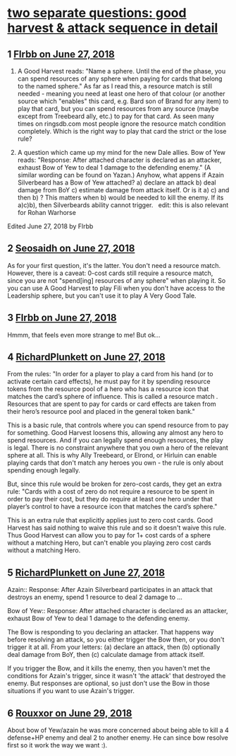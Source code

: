 # [two separate questions: good harvest &amp; attack sequence in detail](https://community.fantasyflightgames.com/topic/278403-two-separate-questions-good-harvest-attack-sequence-in-detail/)

## 1 [Flrbb on June 27, 2018](https://community.fantasyflightgames.com/topic/278403-two-separate-questions-good-harvest-attack-sequence-in-detail/?do=findComment&comment=3386576)

1. A Good Harvest reads: "Name a sphere. Until the end of the phase, you can spend resources of any sphere when paying for cards that belong to the named sphere." As far as I read this, a resource match is still needed - meaning you need at least one hero of that colour (or another source which "enables" this card, e.g. Bard son of Brand for any item) to play that card, but you can spend resources from any source (maybe except from Treebeard ally, etc.) to pay for that card. As seen many times on ringsdb.com most people ignore the resource match condition completely. Which is the right way to play that card the strict or the lose rule?

2. A question which came up my mind for the new Dale allies. Bow of Yew reads: "Response: After attached character is declared as an attacker, exhaust Bow of Yew to deal 1 damage to the defending enemy." (A similar wording can be found on Yazan.) Anyhow, what appens if Azain Silverbeard has a Bow of Yew attached? a) declare an attack b) deal damage from BoY c) estimate damage from attack itself. Or is it a) c) and then b) ? This matters when b) would be needed to kill the enemy. If its a)c)b), then Silverbeards ability cannot trigger.   edit: this is also relevant for Rohan Warhorse

Edited June 27, 2018 by Flrbb

## 2 [Seosaidh on June 27, 2018](https://community.fantasyflightgames.com/topic/278403-two-separate-questions-good-harvest-attack-sequence-in-detail/?do=findComment&comment=3386589)

As for your first question, it's the latter. You don't need a resource match. However, there is a caveat: 0-cost cards still require a resource match, since you are not "spend[ing] resources of any sphere" when playing it. So you can use A Good Harvest to play Fili when you don't have access to the Leadership sphere, but you can't use it to play A Very Good Tale.

## 3 [Flrbb on June 27, 2018](https://community.fantasyflightgames.com/topic/278403-two-separate-questions-good-harvest-attack-sequence-in-detail/?do=findComment&comment=3386596)

Hmmm, that feels even more strange to me! But ok...

## 4 [RichardPlunkett on June 27, 2018](https://community.fantasyflightgames.com/topic/278403-two-separate-questions-good-harvest-attack-sequence-in-detail/?do=findComment&comment=3386607)

From the rules: "In order for a player to play a card from his hand (or to activate certain card effects), he must pay for it by spending resource tokens from the resource pool of a hero who has a resource icon that matches the card’s sphere of influence. This is called a resource match . Resources that are spent to pay for cards or card effects are taken from their hero’s resource pool and placed in the general token bank."

This is a basic rule, that controls where you can spend resource from to pay for something. Good Harvest loosens this, allowing any almost any hero to spend resources. And if you can legally spend enough resources, the play is legal. There is no constraint anywhere that you own a hero of the relevant sphere at all. This is why Ally Treebeard, or Elrond, or Hirluin can enable playing cards that don't match any heroes you own - the rule is only about spending enough legally.

But, since this rule would be broken for zero-cost cards, they get an extra rule: "Cards with a cost of zero do not require a resource to be spent in order to pay their cost, but they do require at least one hero under that player’s control to have a resource icon that matches the card’s sphere."

This is an extra rule that explicitly applies just to zero cost cards. Good Harvest has said nothing to waive this rule and so it doesn't waive this rule. Thus Good Harvest can allow you to pay for 1+ cost cards of a sphere without a matching Hero, but can't enable you playing zero cost cards without a matching Hero.

## 5 [RichardPlunkett on June 27, 2018](https://community.fantasyflightgames.com/topic/278403-two-separate-questions-good-harvest-attack-sequence-in-detail/?do=findComment&comment=3386622)

Azain:: Response: After Azain Silverbeard participates in an attack that destroys an enemy, spend 1 resource to deal 2 damage to ...

Bow of Yew:: Response: After attached character is declared as an attacker, exhaust Bow of Yew to deal 1 damage to the defending enemy.

The Bow is responding to you declaring an attacker. That happens way before resolving an attack, so you either trigger the Bow then, or you don't trigger it at all. From your letters: (a) declare an attack, then (b) optionally deal damage from BoY, then (c) calculate damage from attack itself.

If you trigger the Bow, and it kills the enemy, then you haven't met the conditions for Azain's trigger, since it wasn't 'the attack' that destroyed the enemy. But responses are optional, so just don't use the Bow in those situations if you want to use Azain's trigger.

## 6 [Rouxxor on June 29, 2018](https://community.fantasyflightgames.com/topic/278403-two-separate-questions-good-harvest-attack-sequence-in-detail/?do=findComment&comment=3389379)

About bow of Yew/azain he was more concerned about being able to kill a 4 defense+HP enemy and deal 2 to another enemy. He can since bow resolve first so it work the way we want :).

